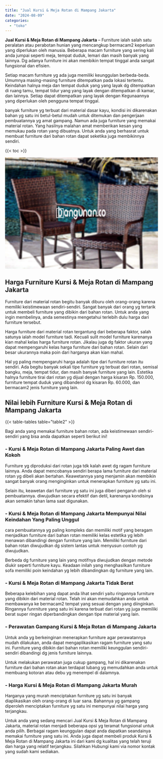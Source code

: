 ```yaml
---
title: "Jual Kursi & Meja Rotan di Mampang Jakarta"
date: "2024-08-09"
categories: 
  - "toko"
---
```


**Jual Kursi & Meja Rotan di Mampang Jakarta** – Furniture ialah salah satu peralatan atau perabotan hunian yang mencangkup bermacam2 keperluan yang diperlukan oleh manusia. Beberapa macam furniture yang sering kali anda jumpai seperti meja, tempat duduk, lemari dan masih banyak yang lainnya. Dg adanya furniture ini akan membikin tempat tinggal anda sangat fungsional dan efisien.

Setiap macam furniture yg ada juga memiliki keunggulan berbeda-beda. Umumnya masing-masing furniture ditempatkan pada lokasi tertentu. Keindahan halnya meja dan tempat duduk yang yang layak dg ditempatkan di ruang tamu, tempat tidur yang yang layak dengan ditempatkan di kamar, dan lainnya. Setiap dapat ditempatkan yang layak dengan Kegunaannya yang diperlukan oleh pengguna tempat tinggal.

banyak furniture yg terbuat dari material dasar kayu, kondisi ini dikarenakan bahan yg satu ini betul-betul mudah untuk ditemukan dan pengerjaan pembuatannya yg amat gampang. Namun ada juga furniture yang memakai material rotan. Yang hasilnya malahan amat memberikan kesan yang memukau pada rotan yang dibuatnya. Untuk anda yang berhasrat untuk membuat furniture dari bahan rotan dapat seketika juga membikinnya sendiri.

{{< toc >}}

![Jual Kursi & Meja Rotan di Mampang Jakarta](/images/kursi-meja-rotan-murah43.png)

## Harga Furniture Kursi & Meja Rotan di Mampang Jakarta

Furniture dari material rotan begitu banyak diburu oleh orang-orang karena memiliki keistimewaan sendiri-sendiri. Sangat banyak dari orang yg tertarik untuk membeli furniture yang dibikin dari bahan rotan. Untuk anda yang ingin membelinya, anda semestinya mengetahui terlebih dulu harga dari furniture tersebut.

Harga furniture dari material rotan tergantung dari beberapa faktor, salah satunya ialah model furniture tadi. Kecuali sulit model furniture karenanya kian mahal kelas harga furniture rotan. Jikalau juga dg faktor ukuran yang dapat mempengaruhi kelas harga furniture dari bahan rotan. Selain dari besar ukurannya maka poin dari harganya akan kian mahal.

Hal yg paling mempengaruhi harga adalah tipe dari furniture rotan itu sendiri. Ada begitu banyak sekali tipe furniture yg terbuat dari rotan, semisal bangku, meja, tempat tidur, dan masih banyak furniture yang lain. Estetika halnya furniture tirai dari rotan yg dijual dengan harga kisaran Rp. 150.000, furniture tempat duduk yang dibanderol dg kisaran Rp. 60.000, dan bermacam2 jenis furniture yang lain.

## Nilai lebih Furniture Kursi & Meja Rotan di Mampang Jakarta

{{< table-tables table="table2" >}}

Bagi anda yang memakai furniture bahan rotan, ada keistimewaan sendiri-sendiri yang bisa anda dapatkan seperti berikut ini!

### \- Kursi & Meja Rotan di Mampang Jakarta Paling Awet dan Kokoh

Furniture yg diproduksi dari rotan juga tdk kalah awet dg ragam furniture lainnya. Anda dapat mencobanya sendiri berapa lama furniture dari material rotan yg dibeli akan bertahan. Keawetannya yang menjamin akan membikin sangat banyak orang menginginkan untuk menerapkan furniture yg satu ini.

Selain itu, keawetan dari furniture yg satu ini juga diberi pengaruh oleh si pembuatannya. diwujudkan secara efektif dan detil, karenanya kondisinya akan semakin tahan lama saat digunakan.

### \- Kursi & Meja Rotan di Mampang Jakarta Mempunyai Nilai Keindahan Yang Paling Unggul

cara pembuatannya yg paling kompleks dan memiliki motif yang beragam menjadikan furniture dari bahan rotan memiliki kelas estetika yg lebih menawan dibandingi dengan furniture yang lain. Memiliki furniture dari bahan rotan diwujudkan dg sistem lantas untuk menyusun contoh yg diwujudkan.

Berbeda dg furniture yang lain yang motifnya diwujudkan dengan metode diukir seperti furniture kayu. Keadaan inilah yang menghasilkan furniture sofa memiliki poin keindahan yg lebih dibandingkan dg furniture yang lain.

### \- Kursi & Meja Rotan di Mampang Jakarta Tidak Berat

Beberapa kelebihan yang dapat anda lihat sendiri yaitu ringannya furniture yang dibikin dari material rotan. Telah ini akan memudahkan anda untuk membawanya ke bermacam2 tempat yang sesuai dengan yang diinginkan. Ringannya funrniture yang satu ini karena terbuat dari rotan yg juga memiliki berat super ringan diperbandingkan dengan tipe material yang lain.

### \- Perawatan Gampang Kursi & Meja Rotan di Mampang Jakarta

Untuk anda yg berkeinginan menerapkan furniture agar perawatannya mudah dilakukan, anda dapat mengaplikasikan ragam furniture yang satu ini. Furniture yang dibikin dari bahan rotan memiliki keunggulan sendiri-sendiri dibandingi dg jenis furniture lainnya.

Untuk melakukan perawatan juga cukup gampang, hal ini dikarenakan furniture dari bahan rotan akan terdapat lubang yg memudahkan anda untuk membuang kotoran atau debu yg menempel di dalamnya.

### \- Harga Kursi & Meja Rotan di Mampang Jakarta Murah

Harganya yang murah menciptakan furniture yg satu ini banyak diaplikasikan oleh orang-orang di luar sana. Bahannya yg gampang diperoleh menciptakan furniture yg satu ini mempunyai nilai harga yang terjangkau.

Untuk anda yang sedang mencari Jual Kursi & Meja Rotan di Mampang Jakarta, material rotan menjadi beberapa opsi yg teramat fungsional untuk anda pilih. Berbagai ragam keunggulan dapat anda dapatkan seandainya memakai furniture yang satu ini. Anda juga dapat membeli produk Kursi & Meja Rotan di Mampang Jakarta ini dari kami dg kualitas yang telah teruji dan harga yang relatif terjangkau. Silahkan Hubungi kami via nomor kontak yang sudah kami sediakan.
